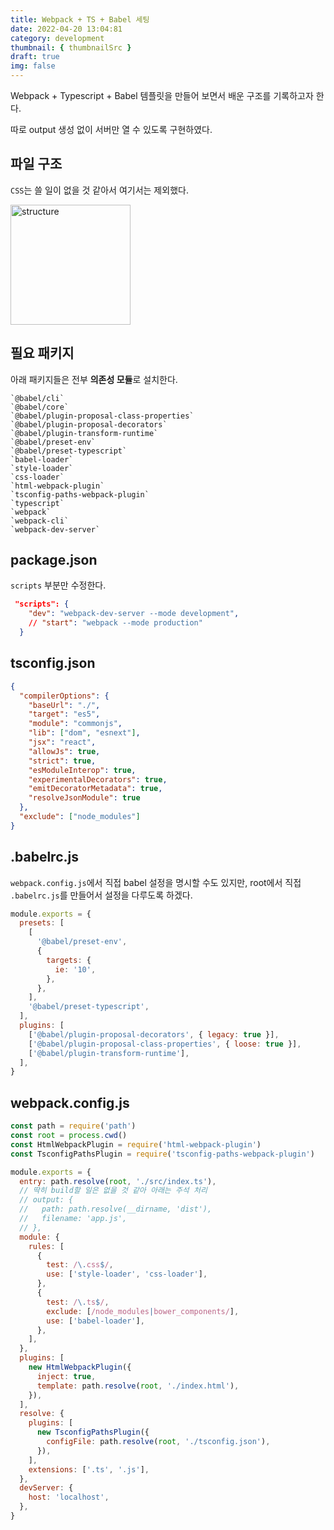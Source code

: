 ```yaml
---
title: Webpack + TS + Babel 세팅
date: 2022-04-20 13:04:81
category: development
thumbnail: { thumbnailSrc }
draft: true
img: false
---
```


Webpack + Typescript + Babel 템플릿을 만들어 보면서 배운 구조를 기록하고자 한다.

따로 output 생성 없이 서버만 열 수 있도록 구현하였다.

## 파일 구조

`CSS`는 쓸 일이 없을 것 같아서 여기서는 제외했다.

<img width="192" alt="structure" src="https://user-images.githubusercontent.com/85833148/164161343-1251d0c6-5ddd-400f-bc53-c364f2dca1fd.png">

## 필요 패키지

아래 패키지들은 전부 **의존성 모듈**로 설치한다.

    `@babel/cli`
    `@babel/core`
    `@babel/plugin-proposal-class-properties`
    `@babel/plugin-proposal-decorators`
    `@babel/plugin-transform-runtime`
    `@babel/preset-env`
    `@babel/preset-typescript`
    `babel-loader`
    `style-loader`
    `css-loader`
    `html-webpack-plugin`
    `tsconfig-paths-webpack-plugin`
    `typescript`
    `webpack`
    `webpack-cli`
    `webpack-dev-server`

## package.json

`scripts` 부분만 수정한다.

```json
 "scripts": {
    "dev": "webpack-dev-server --mode development",
    // "start": "webpack --mode production"
  }
```

## tsconfig.json

```json
{
  "compilerOptions": {
    "baseUrl": "./",
    "target": "es5",
    "module": "commonjs",
    "lib": ["dom", "esnext"],
    "jsx": "react",
    "allowJs": true,
    "strict": true,
    "esModuleInterop": true,
    "experimentalDecorators": true,
    "emitDecoratorMetadata": true,
    "resolveJsonModule": true
  },
  "exclude": ["node_modules"]
}
```

## .babelrc.js

`webpack.config.js`에서 직접 babel 설정을 명시할 수도 있지만, root에서 직접 `.babelrc.js`를 만들어서 설정을 다루도록 하겠다.

```js
module.exports = {
  presets: [
    [
      '@babel/preset-env',
      {
        targets: {
          ie: '10',
        },
      },
    ],
    '@babel/preset-typescript',
  ],
  plugins: [
    ['@babel/plugin-proposal-decorators', { legacy: true }],
    ['@babel/plugin-proposal-class-properties', { loose: true }],
    ['@babel/plugin-transform-runtime'],
  ],
}
```

## webpack.config.js

```js
const path = require('path')
const root = process.cwd()
const HtmlWebpackPlugin = require('html-webpack-plugin')
const TsconfigPathsPlugin = require('tsconfig-paths-webpack-plugin')

module.exports = {
  entry: path.resolve(root, './src/index.ts'),
  // 딱히 build할 일은 없을 것 같아 아래는 주석 처리
  // output: {
  //   path: path.resolve(__dirname, 'dist'),
  //   filename: 'app.js',
  // },
  module: {
    rules: [
      {
        test: /\.css$/,
        use: ['style-loader', 'css-loader'],
      },
      {
        test: /\.ts$/,
        exclude: [/node_modules|bower_components/],
        use: ['babel-loader'],
      },
    ],
  },
  plugins: [
    new HtmlWebpackPlugin({
      inject: true,
      template: path.resolve(root, './index.html'),
    }),
  ],
  resolve: {
    plugins: [
      new TsconfigPathsPlugin({
        configFile: path.resolve(root, './tsconfig.json'),
      }),
    ],
    extensions: ['.ts', '.js'],
  },
  devServer: {
    host: 'localhost',
  },
}
```
